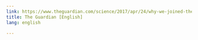 ```yaml
---
link: https://www.theguardian.com/science/2017/apr/24/why-we-joined-the-march-for-science
title: The Guardian [English]
lang: english

---
```

